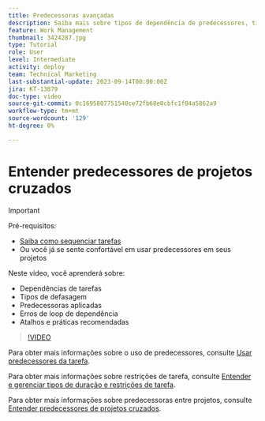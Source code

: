 ```yaml
---
title: Predecessoras avançadas
description: Saiba mais sobre tipos de dependência de predecessores, tipos de atraso, predecessores impostos, erros de loop de dependência e alguns atalhos e práticas recomendadas.
feature: Work Management
thumbnail: 3424287.jpg
type: Tutorial
role: User
level: Intermediate
activity: deploy
team: Technical Marketing
last-substantial-update: 2023-09-14T00:00:00Z
jira: KT-13879
doc-type: video
source-git-commit: 0c1695807751540ce72fb68e0cbfc1f04a5862a9
workflow-type: tm+mt
source-wordcount: '129'
ht-degree: 0%

---
```


# Entender predecessores de projetos cruzados

>[!IMPORTANT]
>
>Pré-requisitos:
>
>* [Saiba como sequenciar tarefas](https://experienceleague.adobe.com/docs/workfront-learn/tutorials-workfront/manage-work/tasks/learn-to-sequence-tasks.html?lang=en)
>* Ou você já se sente confortável em usar predecessores em seus projetos

Neste vídeo, você aprenderá sobre:

* Dependências de tarefas
* Tipos de defasagem
* Predecessoras aplicadas
* Erros de loop de dependência
* Atalhos e práticas recomendadas


>[!VIDEO](https://video.tv.adobe.com/v/3424287/?quality=12&learn=on)

Para obter mais informações sobre o uso de predecessores, consulte [Usar predecessores da tarefa](https://experienceleague.adobe.com/docs/workfront/using/manage-work/tasks/use-task-predecessors/use-task-predecessors.html).

Para obter mais informações sobre restrições de tarefa, consulte [Entender e gerenciar tipos de duração e restrições de tarefa](https://experienceleague.adobe.com/docs/workfront-learn/tutorials-workfront/manage-work/intermediate-projects/understand-and-manage-duration-types-and-task-constraints.html).

Para obter mais informações sobre predecessoras entre projetos, consulte [Entender predecessores de projetos cruzados](https://experienceleague.adobe.com/docs/workfront-learn/tutorials-workfront/manage-work/intermediate-projects/understand-cross-project-predecessors.html).
